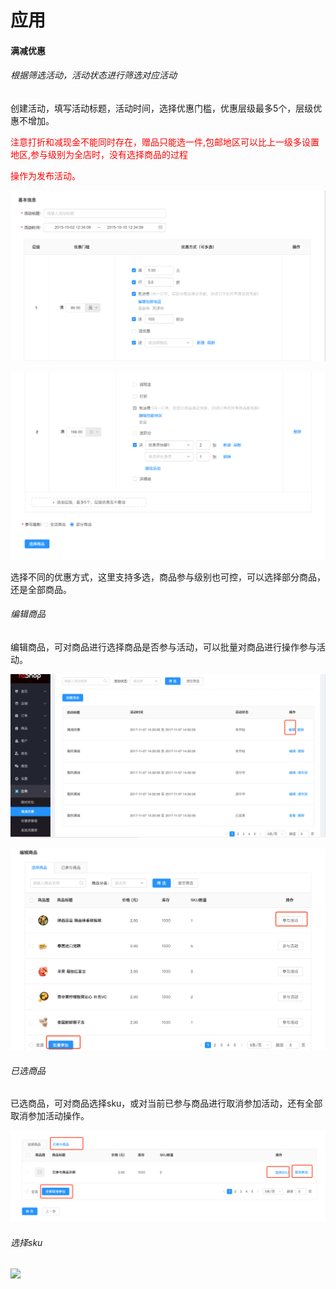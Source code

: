 # 应用

#### 满减优惠

<h6>根据筛选活动，活动状态进行筛选对应活动</h6>

创建活动，填写活动标题，活动时间，选择优惠门槛，优惠层级最多5个，层级优惠不增加。

<font color="red">注意打折和减现金不能同时存在，赠品只能选一件,包邮地区可以比上一级多设置地区,参与级别为全店时，没有选择商品的过程

操作为发布活动。</font>

![](./images/Application2_2.png)

![](./images/Application2_3.png)

选择不同的优惠方式，这里支持多选，商品参与级别也可控，可以选择部分商品，还是全部商品。

<h6>编辑商品</h6>

编辑商品，可对商品进行选择商品是否参与活动，可以批量对商品进行操作参与活动。

![](./images/Application2_4.png)

![](./images/Application2_5.png)

<h6>已选商品</h6>

已选商品，可对商品选择sku，或对当前已参与商品进行取消参加活动，还有全部取消参加活动操作。

![](./images/Application2_6.png)

<h6>选择sku</h6>

![](./images/Application2_.png)